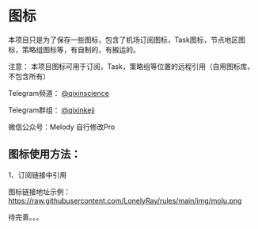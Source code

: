 图标  
====
本项目只是为了保存一些图标，包含了机场订阅图标，Task图标，节点地区图标，策略组图标等，有自制的，有搬运的。  



注意： 本项目图标可用于订阅，Task，策略组等位置的远程引用（自用图标库，不包含所有）  



Telegram频道： [@qixinscience](https://t.me/qixinscience)

Telegram群组： [@qixinkeji](https://t.me/qixinkeji)

微信公众号：Melody 自行修改Pro  

图标使用方法：  
----
1、订阅链接中引用

图标链接地址示例：https://raw.githubusercontent.com/LonelyRay/rules/main/img/molu.png  



待完善。。。
